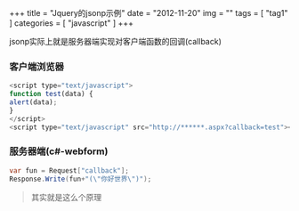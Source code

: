+++
title = "Jquery的jsonp示例"
date = "2012-11-20"
img = ""
tags = [ "tag1" ]
categories = [ "javascript" ]
+++

jsonp实际上就是服务器端实现对客户端函数的回调(callback)
<!--more-->
### 客户端浏览器

```js
<script type="text/javascript">
function test(data) {
alert(data);
}
</script>
<script type="text/javascript" src="http://******.aspx?callback=test"></script>
```

### 服务器端(c#-webform)

```cs
var fun = Request["callback"];
Response.Write(fun+"(\"你好世界\")");
```

> 其实就是这么个原理
